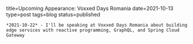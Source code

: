 
title=Upcoming Appearance: Voxxed Days Romania
date=2021-10-13
type=post
tags=blog
status=published
~~~~~~
*2021-10-22* - I'll be speaking at Voxxed Days Romania about building edge services with reactive programming, GraphQL, and Spring Cloud Gateway
            